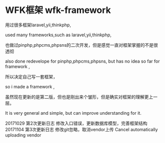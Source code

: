 # WFK框架   wfk-framework

用过很多框架laravel,yii,thinkphp,

used many frameworks,such as laravel,yii,thinkphp,

也做过pinphp,phpcms,phpsns的二次开发，但是感觉一直对框架掌握的不是很透彻

also done redevelope for pinphp,phpcms,phpsns, but has no idea so far for framework ,

所以决定自己写一套框架，

so i made a framework ,

虽然现在更新的是第二版，但也是刚出来个皱形，但是确实对框架的理解更上一层。

It is very general and simple, but can improve understanding for it.


20171029  第2次更新日志  修改入口错误，更新数据库模型，完善框架结构
20171104  第3次更新日志  修改git忽略，取消vendor上传   Cancel automatically uploading vendor

